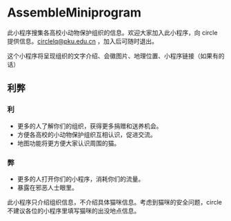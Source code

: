 # AssembleMiniprogram

此小程序搜集各高校小动物保护组织的信息。欢迎大家加入此小程序，向 circle 提供信息。circlelq@pku.edu.cn ，加入后可随时退出。

这个小程序将呈现组织的文字介绍、会徽图片、地理位置、小程序链接（如果有的话）

## 利弊

### 利

- 更多的人了解你们的组织，获得更多捐赠和送养机会。
- 方便各高校的小动物保护组织互相认识，促进交流。
- 地图功能将更方便大家认识周围的猫。

### 弊

- 更多的人打开你们的小程序，消耗你们的流量。
- 暴露在邪恶人士眼里。

此小程序只介绍组织信息，不介绍具体猫咪信息。考虑到猫咪的安全问题，circle 不建议各位的小程序里填写猫咪的出没地点信息。

